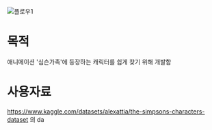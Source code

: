 ![플로우1](https://github.com/user-attachments/assets/c4036467-e767-4019-b8bc-c917742d9ab8)
# 목적
애니메이션 '심슨가족'에 등장하는 캐릭터를 쉽게 찾기 위해 개발함


# 사용자료
<https://www.kaggle.com/datasets/alexattia/the-simpsons-characters-dataset> 의 da
